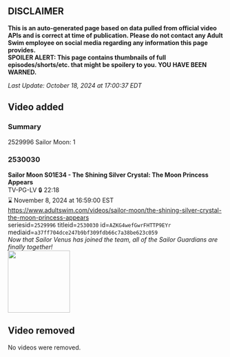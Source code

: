## DISCLAIMER
**This is an auto-generated page based on data pulled from official video APIs and is correct at time of publication. Please do not contact any Adult Swim employee on social media regarding any information this page provides.**  
**SPOILER ALERT: This page contains thumbnails of full episodes/shorts/etc. that might be spoilery to you. YOU HAVE BEEN WARNED.**  

_Last Update: October 18, 2024 at 17:00:37 EDT_
## Video added
### Summary
2529996 Sailor Moon: 1  
### 2530030
**Sailor Moon S01E34 - The Shining Silver Crystal: The Moon Princess Appears**  
TV-PG-LV 🔒 22:18  
⌛ November 8, 2024 at 16:59:00 EST  
https://www.adultswim.com/videos/sailor-moon/the-shining-silver-crystal-the-moon-princess-appears  
seriesid=`2529996` titleid=`2530030` id=`AZKG4wefGwrFHTTP9EYr` mediaid=`a37ff704dce247b9bf309fdb66c7a38be623c059`  
_Now that Sailor Venus has joined the team, all of the Sailor Guardians are finally together!_  
<a href="https://media.cdn.adultswim.com/uploads/20241015/thumbnails/2_241015233933-CopyofSailorMoon_Ep034_Thumbnail_1920x1080_Pillarbox.jpg"><img src="https://media.cdn.adultswim.com/uploads/20241015/thumbnails/2_241015233933-CopyofSailorMoon_Ep034_Thumbnail_1920x1080_Pillarbox.jpg" height="144px" /></a>
## Video removed
No videos were removed.  
